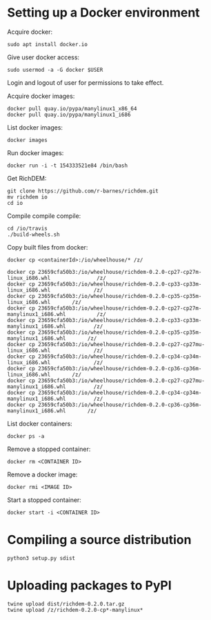 Setting up a Docker environment
===============================

Acquire docker:

    sudo apt install docker.io

Give user docker access:

    sudo usermod -a -G docker $USER

Login and logout of user for permissions to take effect.

Acquire docker images:

    docker pull quay.io/pypa/manylinux1_x86_64
    docker pull quay.io/pypa/manylinux1_i686

List docker images:

    docker images

Run docker images:

    docker run -i -t 154333521e84 /bin/bash

Get RichDEM:

    git clone https://github.com/r-barnes/richdem.git
    mv richdem io
    cd io

Compile compile compile:

    cd /io/travis
    ./build-wheels.sh

Copy built files from docker:

    docker cp <containerId>:/io/wheelhouse/* /z/

    docker cp 23659cfa50b3:/io/wheelhouse/richdem-0.2.0-cp27-cp27m-linux_i686.whl               /z/
    docker cp 23659cfa50b3:/io/wheelhouse/richdem-0.2.0-cp33-cp33m-linux_i686.whl              /z/
    docker cp 23659cfa50b3:/io/wheelhouse/richdem-0.2.0-cp35-cp35m-linux_i686.whl       /z/
    docker cp 23659cfa50b3:/io/wheelhouse/richdem-0.2.0-cp27-cp27m-manylinux1_i686.whl          /z/
    docker cp 23659cfa50b3:/io/wheelhouse/richdem-0.2.0-cp33-cp33m-manylinux1_i686.whl         /z/
    docker cp 23659cfa50b3:/io/wheelhouse/richdem-0.2.0-cp35-cp35m-manylinux1_i686.whl       /z/
    docker cp 23659cfa50b3:/io/wheelhouse/richdem-0.2.0-cp27-cp27mu-linux_i686.whl              /z/
    docker cp 23659cfa50b3:/io/wheelhouse/richdem-0.2.0-cp34-cp34m-linux_i686.whl              /z/
    docker cp 23659cfa50b3:/io/wheelhouse/richdem-0.2.0-cp36-cp36m-linux_i686.whl       /z/
    docker cp 23659cfa50b3:/io/wheelhouse/richdem-0.2.0-cp27-cp27mu-manylinux1_i686.whl         /z/
    docker cp 23659cfa50b3:/io/wheelhouse/richdem-0.2.0-cp34-cp34m-manylinux1_i686.whl         /z/
    docker cp 23659cfa50b3:/io/wheelhouse/richdem-0.2.0-cp36-cp36m-manylinux1_i686.whl       /z/

List docker containers:

    docker ps -a

Remove a stopped container:

    docker rm <CONTAINER ID>

Remove a docker image:

    docker rmi <IMAGE ID>

Start a stopped container:

    docker start -i <CONTAINER ID>



Compiling a source distribution
===============================

    python3 setup.py sdist

    

Uploading packages to PyPI
==========================

    twine upload dist/richdem-0.2.0.tar.gz
    twine upload /z/richdem-0.2.0-cp*-manylinux*